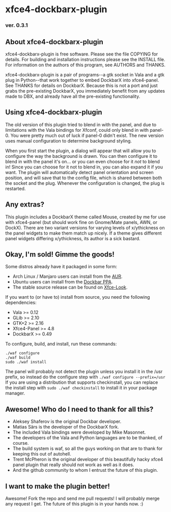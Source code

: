 # xfce4-dockbarx-plugin
### ver. 0.3.1

## About xfce4-dockbarx-plugin
xfce4-dockbarx-plugin is free software. Please see the file COPYING for details. For building and installation instructions please see the INSTALL file. For information on the authors of this program, see AUTHORS and THANKS.

xfce4-dockbarx-plugin is a pair of programs--a gtk socket in Vala and a gtk plug in Python--that work together to embed DockbarX into xfce4-panel. See THANKS for details on DockbarX. Because this is not a port and just grabs the pre-existing DockbarX, you immediately benefit from any updates made to DBX, and already have all the pre-existing functionality.

## Using xfce4-dockbarx-plugin
The old version of this plugin tried to blend in with the panel, and due to limitations with the Vala bindings for Xfconf, could only blend in with panel-0. You were pretty much out of luck if panel-0 didn't exist. The new version uses manual configuration to determine background styling.

When you first start the plugin, a dialog will appear that will allow you to configure the way the background is drawn. You can then configure it to blend in with the panel it's on... or you can even choose for it *not* to blend in! Since you can choose for it not to blend in, you can also expand it if you want. The plugin will automatically detect panel orientation and screen position, and will save that to the config file, which is shared between both the socket and the plug. Whenever the configuration is changed, the plug is restarted.

## Any extras?
This plugin includes a DockbarX theme called Mouse, created by me for use with xfce4-panel (but should work fine on Gnome/Mate panels, AWN, or DockX). There are two variant versions for varying levels of x/ythickness on the panel widgets to make them match up nicely. If a theme gives different panel widgets differing x/ythickness, its author is a sick bastard.

## Okay, I'm sold! Gimme the goods!
Some distros already have it packaged in some form:
* Arch Linux / Manjaro users can install from the [AUR](https://aur.archlinux.org/packages/xfce4-dockbarx-plugin/).
* Ubuntu users can install from the [Dockbar PPA](https://launchpad.net/~dockbar-main/+archive/ppa).
* The stable source release can be found on [Xfce-Look](http://xfce-look.org/content/show.php?content=157865).

If you want to (or have to) install from source, you need the following dependencies:

* Vala >= 0.12
* GLib >= 2.10
* GTK+2 >= 2.16
* Xfce4-Panel >= 4.8
* DockbarX >= 0.49

To configure, build, and install, run these commands:

    ./waf configure
    ./waf build
    sudo ./waf install

The panel will probably not detect the plugin unless you install it in the /usr prefix, so instead do the configure step with `./waf configure --prefix=/usr` If you are using a distribution that supports checkinstall, you can replace the install step with `sudo ./waf checkinstall` to install it in your package manager.

## Awesome! Who do I need to thank for all this?
* Aleksey Shaferov is the original Dockbar developer.
* Matias Särs is the developer of the DockbarX fork.
* The included Vala bindings were developed by Mike Masonnet.
* The developers of the Vala and Python languages are to be thanked, of course.
* The build system is waf, so all the guys working on that are to thank for keeping this out of autohell.
* Trent McPheron is the original developer of this beautifully hacky xfce4 panel plugin that really should not work as well as it does.
* And the github community to whom I entrust the future of this plugin.

## I want to make the plugin better!
Awesome! Fork the repo and send me pull requests! I will probably merge any request I get. The future of this plugin is in your hands now. :)
